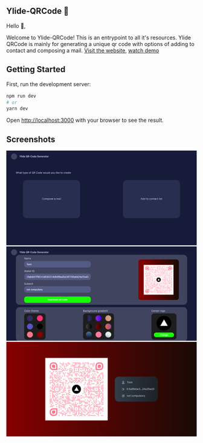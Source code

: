 ## Ylide-QRCode 👀

Hello 👋,

Welcome to Ylide-QRCode! This is an entrypoint to all it's resources.
Ylide QRCode is mainly for generating a unique qr code with options of adding to contact and composing a mail. [Visit the website](https://ylide-qrcode-ayocodes.vercel.app/), [watch demo](https://youtu.be/qE3hZBjiKXc)

## Getting Started

First, run the development server:

```bash
npm run dev
# or
yarn dev
```

Open [http://localhost:3000](http://localhost:3000) with your browser to see the result.

## Screenshots

![Home Page](screenshot/1.png?raw=true "1")
![main Page](screenshot/2.png?raw=true "2")
![result](screenshot/3.png?raw=true "3")
